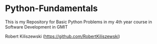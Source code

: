 # Python-Fundamentals

This is my Repository for Basic Python Problems in my 4th year course in Software Development in GMIT 

Robert Kiliszewski (https://github.com/RobertKiliszewski)
